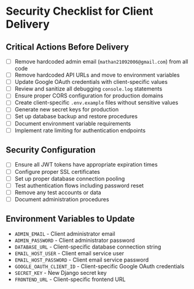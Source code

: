 # Security Checklist for Client Delivery

## Critical Actions Before Delivery

- [ ] Remove hardcoded admin email (`mathan21092006@gmail.com`) from all code
- [ ] Remove hardcoded API URLs and move to environment variables
- [ ] Update Google OAuth credentials with client-specific values
- [ ] Review and sanitize all debugging `console.log` statements
- [ ] Ensure proper CORS configuration for production domains
- [ ] Create client-specific `.env.example` files without sensitive values
- [ ] Generate new secret keys for production
- [ ] Set up database backup and restore procedures
- [ ] Document environment variable requirements
- [ ] Implement rate limiting for authentication endpoints

## Security Configuration

- [ ] Ensure all JWT tokens have appropriate expiration times
- [ ] Configure proper SSL certificates
- [ ] Set up proper database connection pooling
- [ ] Test authentication flows including password reset
- [ ] Remove any test accounts or data
- [ ] Document administration procedures

## Environment Variables to Update

- `ADMIN_EMAIL` - Client administrator email
- `ADMIN_PASSWORD` - Client administrator password
- `DATABASE_URL` - Client-specific database connection string
- `EMAIL_HOST_USER` - Client email service user
- `EMAIL_HOST_PASSWORD` - Client email service password
- `GOOGLE_OAUTH_CLIENT_ID` - Client-specific Google OAuth credentials
- `SECRET_KEY` - New Django secret key
- `FRONTEND_URL` - Client-specific frontend URL
